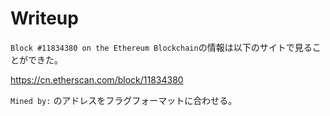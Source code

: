 # Writeup

`Block #11834380 on the Ethereum Blockchain`の情報は以下のサイトで見ることができた。

https://cn.etherscan.com/block/11834380

`Mined by:` のアドレスをフラグフォーマットに合わせる。

<!-- flag{0xd224ca0c819e8e97ba0136b3b95ceff503b79f53} -->
